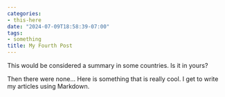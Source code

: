 ```yaml
---
categories:
- this-here
date: "2024-07-09T18:58:39-07:00"
tags:
- something
title: My Fourth Post
---
```


This would be considered a summary in some countries. Is it in yours?

Then there were none... Here is something that is really cool. I get to write my articles using Markdown.